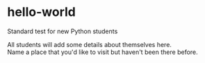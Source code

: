 # hello-world
Standard test for new Python students

All students will add some details about themselves here.  
Name a place that you'd like to visit but haven't been there before.
